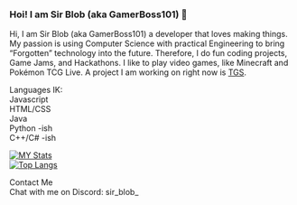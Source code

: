 ### Hoi! I am Sir Blob (aka GamerBoss101) 👋

Hi, I am Sir Blob (aka GamerBoss101) a developer that loves making things. My passion is using Computer Science with practical Engineering to bring “Forgotten” technology into the future. Therefore, I do fun coding projects, Game Jams, and Hackathons. I like to play video games, like Minecraft and Pokémon TCG Live. 
A project I am working on right now is [TGS](https://dev.sirblob.me/games/tgs).

Languages IK: </br>
Javascript</br>
HTML/CSS</br>
Java</br>
Python -ish</br>
C++/C# -ish</br>

[![MY Stats](https://github-readme-stats.vercel.app/api?username=GamerBoss101&layout=compact&show_icons=true)](https://github.com/GamerBoss101)<br>
[![Top Langs](https://github-readme-stats.vercel.app/api/top-langs/?username=GamerBoss101&layout=compact)](https://github.com/GamerBoss101)<br>


Contact Me</br>
Chat with me on Discord: sir_blob_</br>


